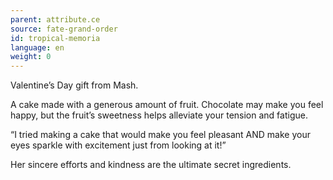 ```yaml
---
parent: attribute.ce
source: fate-grand-order
id: tropical-memoria
language: en
weight: 0
---
```


Valentine’s Day gift from Mash.

A cake made with a generous amount of fruit. Chocolate may make you feel happy, but the fruit’s sweetness helps alleviate your tension and fatigue.

“I tried making a cake that would make you feel pleasant AND make your eyes sparkle with excitement just from looking at it!”

Her sincere efforts and kindness are the ultimate secret ingredients.
